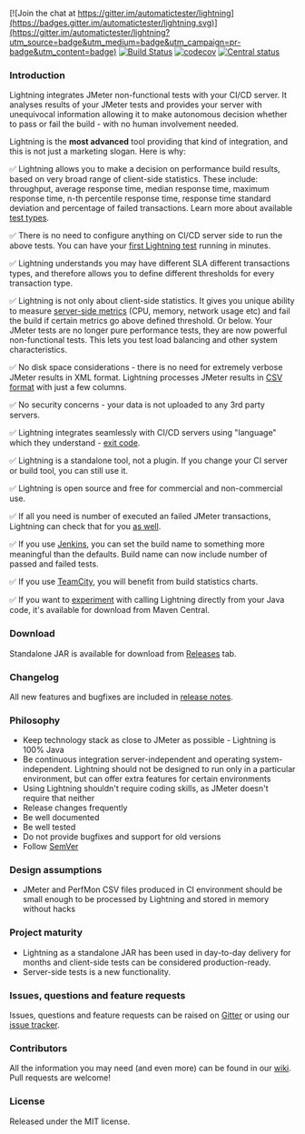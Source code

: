 [![Join the chat at https://gitter.im/automatictester/lightning](https://badges.gitter.im/automatictester/lightning.svg)](https://gitter.im/automatictester/lightning?utm_source=badge&utm_medium=badge&utm_campaign=pr-badge&utm_content=badge)
[![Build Status](https://snap-ci.com/automatictester/lightning/branch/master/build_image)](https://snap-ci.com/automatictester/lightning/branch/master)
[![codecov](https://codecov.io/gh/automatictester/lightning/branch/master/graph/badge.svg)](https://codecov.io/gh/automatictester/lightning)
[![Central status](https://maven-badges.herokuapp.com/maven-central/uk.co.automatictester/lightning/badge.svg)](https://maven-badges.herokuapp.com/maven-central/uk.co.automatictester/lightning)

### Introduction

Lightning integrates JMeter non-functional tests with your CI/CD server. It analyses results of your JMeter tests and provides your server with unequivocal information allowing it to make autonomous decision whether to pass or fail the build - with no human involvement needed.

Lightning is the **most advanced** tool providing that kind of integration, and this is not just a marketing slogan. Here is why:

:white_check_mark: Lightning allows you to make a decision on performance build results, based on very broad range of client-side statistics. These include: throughput, average response time, median response time, maximum response time, n-th percentile response time, response time standard deviation and percentage of failed transactions. Learn more about available [test types](https://github.com/automatictester/lightning/wiki/Test-Types).

:white_check_mark: There is no need to configure anything on CI/CD server side to run the above tests. You can have your [first Lightning test](https://github.com/automatictester/lightning/wiki/Quick-Start-Guide) running in minutes.

:white_check_mark: Lightning understands you may have different SLA different transactions types, and therefore allows you to define different thresholds for every transaction type.

:white_check_mark: Lightning is not only about client-side statistics. It gives you unique ability to measure [server-side metrics](https://github.com/automatictester/lightning/wiki/Server-Side-Tests) (CPU, memory, network usage etc) and fail the build if certain metrics go above defined threshold. Or below. Your JMeter tests are no longer pure performance tests, they are now powerful non-functional tests. This lets you test load balancing and other system characteristics.

:white_check_mark: No disk space considerations - there is no need for extremely verbose JMeter results in XML format. Lightning processes JMeter results in [CSV format](https://github.com/automatictester/lightning/wiki/Configure-JMeter-to-Save-Relevant-Data) with just a few columns.

:white_check_mark: No security concerns - your data is not uploaded to any 3rd party servers.

:white_check_mark: Lightning integrates seamlessly with CI/CD servers using "language" which they understand - [exit code](https://github.com/automatictester/lightning/wiki/CI-CD-Server-Integration).

:white_check_mark: Lightning is a standalone tool, not a plugin. If you change your CI server or build tool, you can still use it.

:white_check_mark: Lightning is open source and free for commercial and non-commercial use.

:white_check_mark: If all you need is number of executed an failed JMeter transactions, Lightning can check that for you [as well](https://github.com/automatictester/lightning/wiki/Report-Mode).

:white_check_mark: If you use [Jenkins](https://github.com/automatictester/lightning/wiki/Enhanced-Jenkins-Integration), you can set the build name to something more meaningful than the defaults. Build name can now include number of passed and failed tests.

:white_check_mark: If you use [TeamCity](https://github.com/automatictester/lightning/wiki/Enhanced-TeamCity-Integration), you will benefit from build statistics charts.

:white_check_mark: If you want to [experiment](https://github.com/automatictester/lightning/wiki/Java-API-%28experimental%29) with calling Lightning directly from your Java code, it's available for download from Maven Central.

### Download

Standalone JAR is available for download from [Releases](https://github.com/automatictester/lightning/releases) tab.

### Changelog

All new features and bugfixes are included in [release notes](https://github.com/automatictester/lightning/releases).

### Philosophy

- Keep technology stack as close to JMeter as possible - Lightning is 100% Java
- Be continuous integration server-independent and operating system-independent. Lightning should not be designed to run only in a particular environment, but can offer extra features for certain environments
- Using Lightning shouldn't require coding skills, as JMeter doesn't require that neither
- Release changes frequently
- Be well documented
- Be well tested
- Do not provide bugfixes and support for old versions
- Follow [SemVer](http://semver.org)

### Design assumptions

- JMeter and PerfMon CSV files produced in CI environment should be small enough to be processed by Lightning and stored in memory without hacks

### Project maturity

* Lightning as a standalone JAR has been used in day-to-day delivery for months and client-side tests can be considered production-ready.
* Server-side tests is a new functionality.

### Issues, questions and feature requests

Issues, questions and feature requests can be raised on [Gitter](https://gitter.im/automatictester/lightning) or using our [issue tracker](https://github.com/automatictester/lightning/issues).

### Contributors

All the information you may need (and even more) can be found in our [wiki](https://github.com/automatictester/lightning/wiki/Info-for-Contributors). Pull requests are welcome!

### License

Released under the MIT license.
